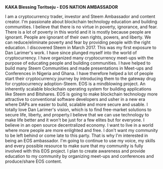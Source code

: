 **KAKA Blessing Toritseju - EOS NATION AMBASSADOR**

I am a cryptocurrency trader, investor and Steem Ambassador and content creator. I'm passionate about blockchain technology education and building communities. I believe that there is no virtue in poverty, ignorance, and fear. There is a lot of poverty in this world and it is mostly because people are ignorant. People are ignorant of their own rights, powers, and liberty. We can reduce/eliminate poverty and fear by providing people with the right education. I discovered Steem in March 2017. This was my first exposure to Dan Larimer's work. I have since plunged myself into the world of cryptocurrency. I have organized many cryptocurrency meet-ups with the purpose of educating people and building communities. I have helped to build many Steem Communities and made presentations in Meet-ups and Conferences in Nigeria and Ghana. I have therefore helped a lot of people start their cryptocurrency journey by introducing them to the gateway drug for cryptocurrency adoption-Steem. EOS is a mindblowing project. An inherently scalable blockchain operating system for building applications like Steem and Bitshares. EOS is going to make blockchain technology more attractive to conventional software developers and usher in a new era where DAPs are easier to build, scalable and more secure and usable. I totally love Dan Larimer's vision, which is to find free-market solutions to secure life, liberty, and property.I believe that we can use technology to make life better and it won't be just for a few elites but for everyone. I believe in an open source decentralized economy. I want to live in a world where more people are more enlighted and free. I don't want my community to be left behind or come late to this party. That is why I'm interested in being an EOS ambassador. I'm going to continue to use my voice, my skills and every possible resource to make sure that my community is fully involved with this EOS project. I plan to create awareness and provide education to my community by organizing meet-ups and conferences and produce/share EOS content.